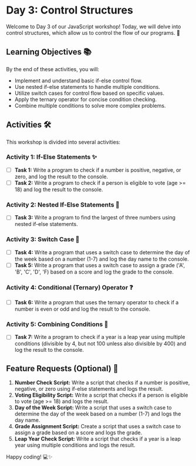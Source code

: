 # Day 3: Control Structures

Welcome to Day 3 of our JavaScript workshop! Today, we will delve into control structures, which allow us to control the flow of our programs. 🎉

## Learning Objectives 📚

By the end of these activities, you will:
- Implement and understand basic if-else control flow.
- Use nested if-else statements to handle multiple conditions.
- Utilize switch cases for control flow based on specific values.
- Apply the ternary operator for concise condition checking.
- Combine multiple conditions to solve more complex problems.

## Activities 🛠️

This workshop is divided into several activities:

### Activity 1: If-Else Statements :sparkles:

- [ ] **Task 1:** Write a program to check if a number is positive, negative, or zero, and log the result to the console.
- [ ] **Task 2:** Write a program to check if a person is eligible to vote (age >= 18) and log the result to the console.

### Activity 2: Nested If-Else Statements 🔄

- [ ] **Task 3:** Write a program to find the largest of three numbers using nested if-else statements.

### Activity 3: Switch Case 🔀

- [ ] **Task 4:** Write a program that uses a switch case to determine the day of the week based on a number (1-7) and log the day name to the console.
- [ ] **Task 5:** Write a program that uses a switch case to assign a grade ('A', 'B', 'C', 'D', 'F) based on a score and log the grade to the console.

### Activity 4: Conditional (Ternary) Operator ❓

- [ ] **Task 6:** Write a program that uses the ternary operator to check if a number is even or odd and log the result to the console.

### Activity 5: Combining Conditions 🔗

- [ ] **Task 7:** Write a program to check if a year is a leap year using multiple conditions (divisible by 4, but not 100 unless also divisible by 400) and log the result to the console.

## Feature Requests (Optional) 🎨

1. **Number Check Script:** Write a script that checks if a number is positive, negative, or zero using if-else statements and logs the result.
2. **Voting Eligibility Script:** Write a script that checks if a person is eligible to vote (age >= 18) and logs the result.
3. **Day of the Week Script:** Write a script that uses a switch case to determine the day of the week based on a number (1-7) and logs the day name.
4. **Grade Assignment Script:** Create a script that uses a switch case to assign a grade based on a score and logs the grade.
5. **Leap Year Check Script:** Write a script that checks if a year is a leap year using multiple conditions and logs the result.

Happy coding! 💻✨
